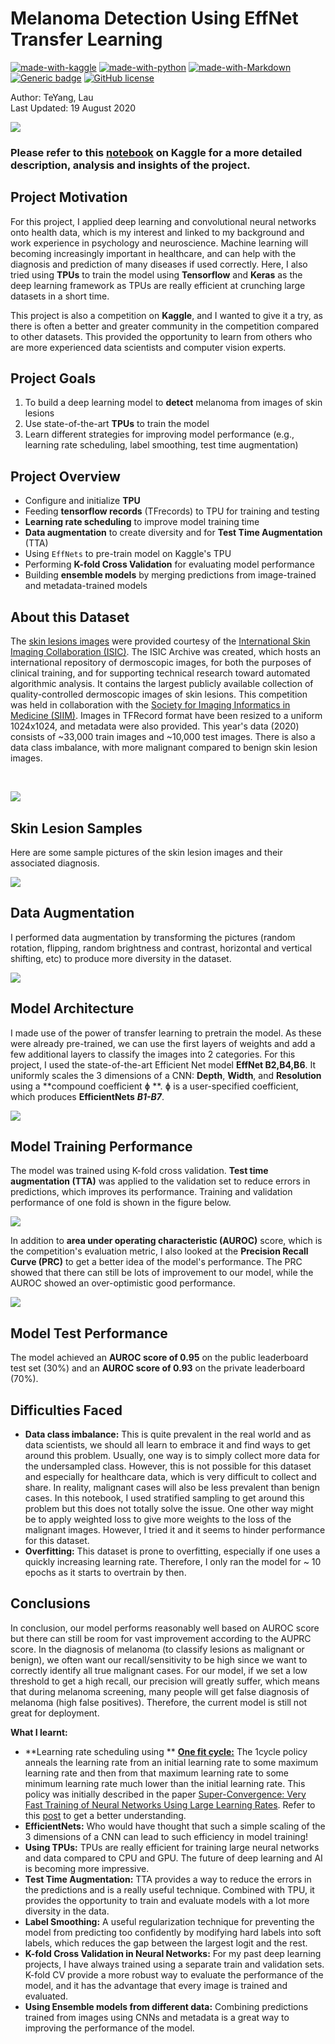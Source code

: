 # Melanoma Detection Using EffNet Transfer Learning 

[![made-with-kaggle](https://img.shields.io/badge/Made%20with-Kaggle-lightblue.svg)](https://www.kaggle.com/)
[![made-with-python](https://img.shields.io/badge/Made%20with-Python-blue.svg)](https://www.python.org/)
[![made-with-Markdown](https://img.shields.io/badge/Made%20with-Markdown-1f425f.svg)](http://commonmark.org)
[![Generic badge](https://img.shields.io/badge/STATUS-COMPLETED-<COLOR>.svg)](https://shields.io/)
[![GitHub license](https://img.shields.io/github/license/teyang-lau/Dog_Breeds_Classification_CNN.svg)](https://github.com/teyang-lau/Melanoma_Detection/blob/master/LICENSE)

Author: TeYang, Lau <br>
Last Updated: 19 August 2020

<img src = './Pictures/melanoma.jpg'>

### **Please refer to this [notebook](https://www.kaggle.com/teyang/melanoma-detection-using-effnet-and-meta-data) on Kaggle for a more detailed description, analysis and insights of the project.** 



## **Project Motivation** 

For this project, I applied deep learning and convolutional neural networks onto health data, which is my interest and linked to my background and work experience in psychology and neuroscience. Machine learning will becoming increasingly important in healthcare, and can help with the diagnosis and prediction of many diseases if used correctly. Here, I also tried using **TPUs** to train the model using **Tensorflow** and **Keras** as the deep learning framework as TPUs are really efficient at crunching large datasets in a short time.

This project is also a competition on **Kaggle**, and I wanted to give it a try, as there is often a better and greater community in the competition compared to other datasets. This provided the opportunity to learn from others who are more experienced data scientists and computer vision experts.



## **Project Goals** 

1. To build a deep learning model to **detect** melanoma from images of skin lesions
2. Use state-of-the-art **TPUs** to train the model
3.  Learn different strategies for improving model performance (e.g., learning rate scheduling, label smoothing, test time augmentation)



## **Project Overview** 

* Configure and initialize **TPU**
* Feeding **tensorflow records** (TFrecords) to TPU for training and testing
* **Learning rate scheduling** to improve model training time
* **Data augmentation** to create diversity and for **Test Time Augmentation** (TTA)
* Using `EffNets` to pre-train model on Kaggle's TPU
* Performing **K-fold Cross Validation** for evaluating model performance
* Building **ensemble models** by merging predictions from image-trained and metadata-trained models



## **About this Dataset** 

The [skin lesions images](https://www.kaggle.com/c/siim-isic-melanoma-classification/overview) were provided courtesy of the [International Skin Imaging Collaboration (ISIC)](https://www.isic-archive.com/#!/topWithHeader/wideContentTop/main). The ISIC Archive was created, which hosts an international repository of dermoscopic images, for both the purposes of clinical training, and for supporting technical research toward automated algorithmic analysis. It contains the largest publicly available collection of quality-controlled dermoscopic images of skin lesions. This competition was held in collaboration with the [Society for Imaging Informatics in Medicine (SIIM)](https://siim.org/). Images in TFRecord format have been resized to a uniform 1024x1024, and metadata were also provided. This year's data (2020) consists of ~33,000 train images and ~10,000 test images. There is also a data class imbalance, with more malignant compared to benign skin lesion images. 

<br>

<img src = './Pictures/data_inbalance.PNG' align="left"> <br>



## Skin Lesion Samples

Here are some sample pictures of the skin lesion images and their associated diagnosis. 

<img src = './Pictures/train_samples.PNG'>



## **Data Augmentation** 

I performed data augmentation by transforming the pictures (random rotation, flipping, random brightness and contrast, horizontal and vertical shifting, etc) to produce more diversity in the dataset. 

<img src = './Pictures/augmentation2.png'>



## **Model Architecture** 

I made use of the power of transfer learning to pretrain the model. As these were already pre-trained, we can use the first layers of weights and add a few additional layers to classify the images into 2 categories. For this project, I used the state-of-the-art Efficient Net model **EffNet B2,B4,B6**. It uniformly scales the 3 dimensions of a CNN: **Depth**, **Width**, and **Resolution** using a **compound coefficient ɸ **. ɸ is a user-specified coefficient, which produces **EfficientNets** ***B1-B7***.

<img src = './Pictures/effnet.png'>



## **Model Training Performance** 

The model was trained using K-fold cross validation. **Test time augmentation (TTA)** was applied to the validation set to reduce errors in predictions, which improves its performance. Training and validation performance of one fold is shown in the figure below.



<img src = './Pictures/train_val_plot.png'>



In addition to **area under operating characteristic (AUROC)** score, which is the competition's evaluation metric, I also looked at the **Precision Recall Curve (PRC)** to get a better idea of the model's performance. The PRC showed that there can still be lots of improvement to our model, while the AUROC showed an over-optimistic good performance.



<img src = './Pictures/AUC_PRC.png'>



## **Model Test Performance** 

The model achieved an **AUROC score of 0.95** on the public leaderboard test set (30%) and an **AUROC score of 0.93** on the private leaderboard (70%). 



## **Difficulties Faced** 

* **Data class imbalance:** This is quite prevalent in the real world and as data scientists, we should all learn to embrace it and find ways to get around this problem. Usually, one way is to simply collect more data for the undersampled class. However, this is not possible for this dataset and especially for healthcare data, which is very difficult to collect and share. In reality, malignant cases will also be less prevalent than benign cases. In this notebook, I used stratified sampling to get around this problem but this does not totally solve the issue. One other way might be to apply weighted loss to give more weights to the loss of the malignant images. However, I tried it and it seems to hinder performance for this dataset.
* **Overfitting:** This dataset is prone to overfitting, especially if one uses a quickly increasing learning rate. Therefore, I only ran the model for ~ 10 epochs as it starts to overtrain by then.



## **Conclusions** 

In conclusion, our model performs reasonably well based on AUROC score but there can still be room for vast improvement according to the AUPRC score. In the diagnosis of melanoma (to classify lesions as malignant or benign), we often want our recall/sensitivity to be high since we want to correctly identify all true malignant cases. For our model, if we set a low threshold to get a high recall, our precision will greatly suffer, which means that during melanoma screening, many people will get false diagnosis of melanoma (high false positives). Therefore, the current model is still not great for deployment.

**What I learnt:**

* **Learning rate scheduling using ** [**One fit cycle:**](https://pytorch.org/docs/stable/_modules/torch/optim/lr_scheduler.html#OneCycleLR) The 1cycle policy anneals the learning rate from an initial learning rate to some maximum learning rate and then from that maximum learning rate to some minimum learning rate much lower than the initial learning rate. This policy was initially described in the paper [Super-Convergence: Very Fast Training of Neural Networks Using Large Learning Rates](https://arxiv.org/abs/1708.07120). Refer to this [post](https://sgugger.github.io/the-1cycle-policy.html) to get a better understanding.
* **EfficientNets:** Who would have thought that such a simple scaling of the 3 dimensions of a CNN can lead to such efficiency in model training!
* **Using TPUs:** TPUs are really efficient for training large neural networks and data compared to CPU and GPU. The future of deep learning and AI is becoming more impressive.   
* **Test Time Augmentation:** TTA provides a way to reduce the errors in the predictions and is a really useful technique. Combined with TPU, it provides the opportunity to train and evaluate models with a lot more diversity in the data.
* **Label Smoothing:** A useful regularization technique for preventing the model from predicting too confidently by modifying hard labels into soft labels, which reduces the gap between the largest logit and the rest.
* **K-fold Cross Validation in Neural Networks:** For my past deep learning projects, I have always trained using a separate train and validation sets. K-fold CV provide a more robust way to evaluate the performance of the model, and it has the advantage that every image is trained and evaluated.  
* **Using Ensemble models from different data:** Combining predictions trained from images using CNNs and metadata is a great way to improving the performance of the model.

